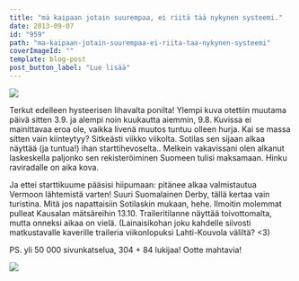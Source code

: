 ```yaml
---
title: "mä kaipaan jotain suurempaa, ei riitä tää nykynen systeemi."
date: 2013-09-07
id: "959"
path: "ma-kaipaan-jotain-suurempaa-ei-riita-taa-nykynen-systeemi"
coverImageId: ""
template: blog-post
post_button_label: "Lue lisää"
---
```


[![](/images/muutos_.jpg)](http://3.bp.blogspot.com/-TSdmM6I48Wo/Uiq9WqPG7wI/AAAAAAAAGyk/3fvvUHAa0U4/s1600/muutos_.jpg)

Terkut edelleen hysteerisen lihavalta ponilta! Ylempi kuva otettiin muutama päivä sitten 3.9. ja alempi noin kuukautta aiemmin, 9.8. Kuvissa ei mainittavaa eroa ole, vaikka livenä muutos tuntuu olleen hurja. Kai se massa sitten vain kiinteytyy? Sitkeästi viikko viikolta. Sotilas sen sijaan alkaa näyttää (ja tuntua!) ihan starttihevoselta.. Melkein vakavissani olen alkanut laskeskella paljonko sen rekisteröiminen Suomeen tulisi maksamaan. Hinku raviradalle on aika kova.

Ja ettei starttikuume pääsisi hiipumaan: pitänee alkaa valmistautua Vermoon lähtemistä varten! Suuri Suomalainen Derby, tällä kertaa vain turistina. Mitä jos napattaisiin Sotilaskin mukaan, hehe. Ilmoitin molemmat pulleat Kausalan mätsäreihin 13.10. Traileritilanne näyttää toivottomalta, mutta onneksi aikaa on vielä. (Lainaisikohan joku kahdelle siivosti matkustavalle kaverille traileria viikonlopuksi Lahti-Kouvola väliltä? <3)

PS. yli 50 000 sivunkatselua, 304 + 84 lukijaa! Ootte mahtavia!

[![](/images/ak.jpg)](http://2.bp.blogspot.com/-TJq6eLp_dgk/UirEscvCJdI/AAAAAAAAGy8/w1mpZPly9Jo/s1600/ak.jpg)
